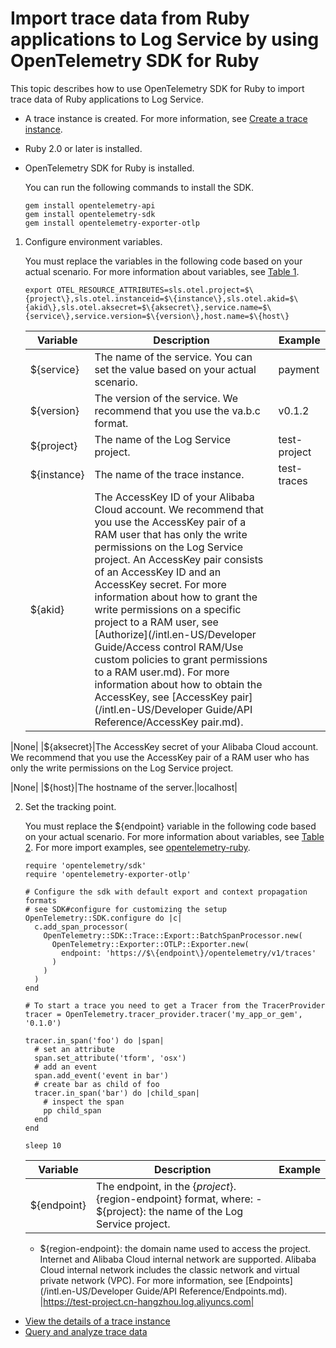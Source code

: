 # Import trace data from Ruby applications to Log Service by using OpenTelemetry SDK for Ruby

This topic describes how to use OpenTelemetry SDK for Ruby to import trace data of Ruby applications to Log Service.

-   A trace instance is created. For more information, see [Create a trace instance]().
-   Ruby 2.0 or later is installed.
-   OpenTelemetry SDK for Ruby is installed.

    You can run the following commands to install the SDK.

    ```
    gem install opentelemetry-api
    gem install opentelemetry-sdk
    gem install opentelemetry-exporter-otlp
    ```


1.  Configure environment variables.

    You must replace the variables in the following code based on your actual scenario. For more information about variables, see [Table 1](#table_7p0_h32_tru).

    `export OTEL_RESOURCE_ATTRIBUTES=sls.otel.project=$\{project\},sls.otel.instanceid=$\{instance\},sls.otel.akid=$\{akid\},sls.otel.aksecret=$\{aksecret\},service.name=$\{service\},service.version=$\{version\},host.name=$\{host\}`

    |Variable|Description|Example|
    |--------|-----------|-------|
    |$\{service\}|The name of the service. You can set the value based on your actual scenario.|payment|
    |$\{version\}|The version of the service. We recommend that you use the va.b.c format.|v0.1.2|
    |$\{project\}|The name of the Log Service project.|test-project|
    |$\{instance\}|The name of the trace instance.|test-traces|
    |$\{akid\}|The AccessKey ID of your Alibaba Cloud account. We recommend that you use the AccessKey pair of a RAM user that has only the write permissions on the Log Service project. An AccessKey pair consists of an AccessKey ID and an AccessKey secret. For more information about how to grant the write permissions on a specific project to a RAM user, see [Authorize](/intl.en-US/Developer Guide/Access control RAM/Use custom policies to grant permissions to a RAM user.md). For more information about how to obtain the AccessKey, see [AccessKey pair](/intl.en-US/Developer Guide/API Reference/AccessKey pair.md).

|None|
    |$\{aksecret\}|The AccessKey secret of your Alibaba Cloud account. We recommend that you use the AccessKey pair of a RAM user who has only the write permissions on the Log Service project.

|None|
    |$\{host\}|The hostname of the server.|localhost|

2.  Set the tracking point.

    You must replace the $\{endpoint\} variable in the following code based on your actual scenario. For more information about variables, see [Table 2](#table_yh4_jdq_a7b). For more import examples, see [opentelemetry-ruby](https://github.com/open-telemetry/opentelemetry-ruby).

    ```
    require 'opentelemetry/sdk'
    require 'opentelemetry-exporter-otlp'
    
    # Configure the sdk with default export and context propagation formats
    # see SDK#configure for customizing the setup
    OpenTelemetry::SDK.configure do |c|
      c.add_span_processor(
        OpenTelemetry::SDK::Trace::Export::BatchSpanProcessor.new(
          OpenTelemetry::Exporter::OTLP::Exporter.new(
            endpoint: 'https://$\{endpoint\}/opentelemetry/v1/traces'
          )
        )
      )
    end
    
    # To start a trace you need to get a Tracer from the TracerProvider
    tracer = OpenTelemetry.tracer_provider.tracer('my_app_or_gem', '0.1.0')
    
    tracer.in_span('foo') do |span|
      # set an attribute
      span.set_attribute('tform', 'osx')
      # add an event
      span.add_event('event in bar')
      # create bar as child of foo
      tracer.in_span('bar') do |child_span|
        # inspect the span
        pp child_span
      end
    end
    
    sleep 10
    ```

    |Variable|Description|Example|
    |--------|-----------|-------|
    |$\{endpoint\}|The endpoint, in the $\{project\}.$\{region-endpoint\} format, where:    -   $\{project\}: the name of the Log Service project.
    -   $\{region-endpoint\}: the domain name used to access the project. Internet and Alibaba Cloud internal network are supported. Alibaba Cloud internal network includes the classic network and virtual private network \(VPC\). For more information, see [Endpoints](/intl.en-US/Developer Guide/API Reference/Endpoints.md).
|https://test-project.cn-hangzhou.log.aliyuncs.com|


-   [View the details of a trace instance]()
-   [Query and analyze trace data]()

